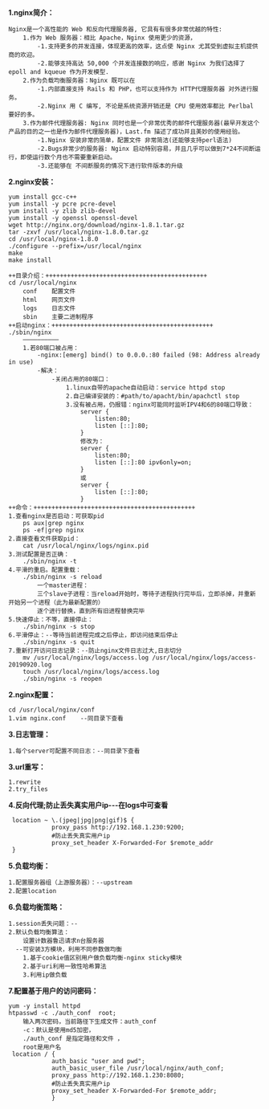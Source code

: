 **1.nginx简介：**

    Nginx是一个高性能的 Web 和反向代理服务器, 它具有有很多非常优越的特性:
        1.作为 Web 服务器：相比 Apache，Nginx 使用更少的资源，
            -1.支持更多的并发连接，体现更高的效率，这点使 Nginx 尤其受到虚拟主机提供商的欢迎。
            -2.能够支持高达 50,000 个并发连接数的响应，感谢 Nginx 为我们选择了 epoll and kqueue 作为开发模型.
        2.作为负载均衡服务器：Nginx 既可以在
            -1.内部直接支持 Rails 和 PHP，也可以支持作为 HTTP代理服务器 对外进行服务。
            -2.Nginx 用 C 编写, 不论是系统资源开销还是 CPU 使用效率都比 Perlbal 要好的多。
        3.作为邮件代理服务器: Nginx 同时也是一个非常优秀的邮件代理服务器(最早开发这个产品的目的之一也是作为邮件代理服务器)，Last.fm 描述了成功并且美妙的使用经验。
            -1.Nginx 安装非常的简单，配置文件 非常简洁(还能够支持perl语法)
            -2.Bugs非常少的服务器: Nginx 启动特别容易，并且几乎可以做到7*24不间断运行，即使运行数个月也不需要重新启动。
            -3.还能够在 不间断服务的情况下进行软件版本的升级
            
            
**2.nginx安装：**

    yum install gcc-c++
    yum install -y pcre pcre-devel
    yum install -y zlib zlib-devel
    yum install -y openssl openssl-devel
    wget http://nginx.org/download/nginx-1.8.1.tar.gz
    tar -zxvf /usr/local/nginx-1.8.0.tar.gz
    cd /usr/local/nginx-1.8.0
    ./configure --prefix=/usr/local/nginx
    make
    make install
    
    ++目录介绍：+++++++++++++++++++++++++++++++++++++++++++++
    cd /usr/local/nginx
        conf    配置文件
        html    网页文件
        logs    日志文件
        sbin    主要二进制程序
    ++启动nginx：+++++++++++++++++++++++++++++++++++++++++++++
    ./sbin/nginx
        ——————————
        1.若80端口被占用：
            -nginx:[emerg] bind() to 0.0.0.:80 failed (98: Address already in use)
            -解决：
                -关闭占用的80端口：
                    1.linux自带的apache自动启动：service httpd stop
                    2.自己编译安装的：#path/to/apacht/bin/apachctl stop
                    3.没有被占用，仍报错：nginx可能同时监听IPV4和6的80端口导致：
                        server {
                            listen:80;
                            listen [::]:80;
                        }
                        修改为：
                        server {
                            listen:80;
                            listen [::]:80 ipv6only=on;
                        }
                        或
                        server {
                            listen [::]:80;
                        }
    ++命令：+++++++++++++++++++++++++++++++++++++++++++++
    1.查看nginx是否启动：可获取pid
        ps aux|grep nginx
        ps -ef|grep nginx
    2.直接查看文件获取pid：
        cat /usr/local/nginx/logs/nginx.pid 
    3.测试配置是否正确：
        ./sbin/nginx -t
    4.平滑的重启。配置重载：
        ./sbin/nginx -s reload 		
            一个master进程：
            三个slave子进程：当reload开始时，等待子进程执行完毕后，立即杀掉，并重新开始另一个进程（此为最新配置的）
            逐个进行替换，直到所有旧进程替换完毕
    5.快速停止：不等，直接停止：
        ./sbin/nginx -s stop
    6.平滑停止：--等待当前进程完成之后停止，即访问结束后停止
        ./sbin/nginx -s quit
    7.重新打开访问日志记录：--防止nginx文件日志过大,日志切分
        mv /usr/local/nginx/logs/access.log /usr/local/nginx/logs/access-20190920.log 
        touch /usr/local/nginx/logs/access.log 
        ./sbin/nginx -s reopen
        
**2.nginx配置：**

    cd /usr/local/nginx/conf
    1.vim nginx.conf    --同目录下查看
    
**3.日志管理：**
    
    1.每个server可配置不同日志：--同目录下查看
 
**3.url重写：**   

    1.rewrite
    2.try_files
    
**4.反向代理;防止丢失真实用户ip---在logs中可查看**

     location ~ \.(jpeg|jpg|png|gif)$ {
                proxy_pass http://192.168.1.230:9200;
                #防止丢失真实用户ip
                proxy_set_header X-Forwarded-For $remote_addr
     }
**5.负载均衡：**  

    1.配置服务器组（上游服务器）：--upstream
    2.配置location

**6.负载均衡策略：**

    1.session丢失问题：--
    2.默认负载均衡算法：
        设置计数器鲁迅请求n台服务器
      --可安装3方模块，利用不同参数做均衡
        1.基于cookie值区别用户做负载均衡-nginx sticky模块
        2.基于uri利用一致性哈希算法
        3.利用ip做负载
**7.配置基于用户的访问密码：**

    yum -y install httpd 
    htpasswd -c ./auth_conf  root;
        输入两次密码，当前路径下生成文件：auth_conf
        -c：默认是使用md5加密， 
        ./auth_conf 是指定路径和文件 ， 
        root是用户名
     location / {
                auth_basic "user and pwd";
                auth_basic_user_file /usr/local/nginx/auth_conf;
                proxy_pass http://192.168.1.230:8080;
                #防止丢失真实用户ip
                proxy_set_header X-Forwarded-For $remote_addr;
                }

    
    
    
    
    
    
    
    
    
    
    
    
    
    
    
    
    
    
    
    
    
    
    
    
    
    
    
    
    
    
    
    
    
    
    
    
    
    